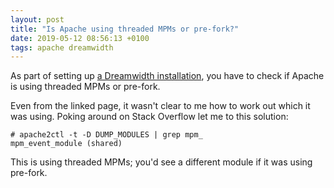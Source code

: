 ```yaml
---
layout: post
title: "Is Apache using threaded MPMs or pre-fork?"
date: 2019-05-12 08:56:13 +0100
tags: apache dreamwidth
---
```


As part of setting up [a Dreamwidth installation](http://wiki.dreamwidth.net/notes/Dreamwidth_Scratch_Installation#Configure_Apache_2), you have to check if Apache is using threaded MPMs or pre-fork.

Even from the linked page, it wasn't clear to me how to work out which it was using.
Poking around on Stack Overflow let me to this solution:

```console
# apache2ctl -t -D DUMP_MODULES | grep mpm_
mpm_event_module (shared)
```

This is using threaded MPMs; you'd see a different module if it was using pre-fork.
